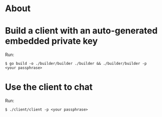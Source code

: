 # About

# Build a client with an auto-generated embedded private key

Run:

    $ go build -o ./builder/builder ./builder && ./builder/builder -p <your passphrase>
    
# Use the client to chat

Run:

    $ ./client/client -p <your passphrase>